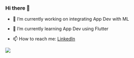 ### Hi there 👋

- 🔭 I’m currently working on integrating App Dev with ML


- 🌱 I’m currently learning App Dev using Flutter


- 📫 How to reach me: [LinkedIn](linkedin.com/in/amspsingh04)


<a href="https://git.io/streak-stats"><img src="https://streak-stats.demolab.com?user=amspsingh04"/></a>

